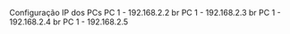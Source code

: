 Configuração IP dos PCs
PC 1 - 192.168.2.2 br
PC 1 - 192.168.2.3 br
PC 1 - 192.168.2.4 br
PC 1 - 192.168.2.5 
